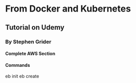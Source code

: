 # From Docker and Kubernetes
## Tutorial on Udemy
### By Stephen Grider

#### Complete AWS Section

#### Commands
eb init
eb create
